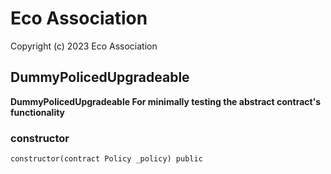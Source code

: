 # Eco Association

Copyright (c) 2023 Eco Association

## DummyPolicedUpgradeable

**DummyPolicedUpgradeable
For minimally testing the abstract contract's functionality**

### constructor

```solidity
constructor(contract Policy _policy) public
```

